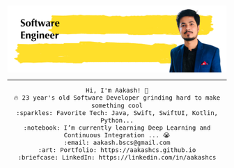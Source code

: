 <img src="https://raw.githubusercontent.com/aakashcs/aakashcs/master/banner.png"/>
 <hr></hr>
<p align="center">
  <samp>
    Hi, I'm Aakash! 👋 <br>
    🔥 23 year's old Software Developer grinding hard to make something cool  <br>
    :sparkles: Favorite Tech: Java, Swift, SwiftUI, Kotlin, Python... <br>
    :notebook: I’m currently learning Deep Learning and Continuous Integration ... 😭  <br>
    :email:	aakash.bscs@gmail.com <br>
    :art: Portfolio: https://aakashcs.github.io <br>
    :briefcase: LinkedIn: https://linkedin.com/in/aakashcs <br>
  </samp>
</p>
